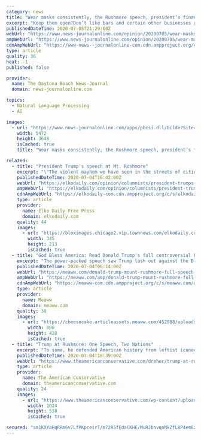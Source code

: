 ```yaml
---
category: news
title: "Wear masks consistently, the Rushmore speech, president’s finances and psyops | LETTERS"
excerpt: "Keep them open?Don’t like bars and certain other businesses getting shut down? If most people wore masks consistently to control the virus’s"
publishedDateTime: 2020-07-05T21:29:00Z
webUrl: "https://www.news-journalonline.com/opinion/20200705/wear-masks-consistently-rushmore-speech-presidentrsquos-finances-and-psyops--letters"
ampWebUrl: "https://www.news-journalonline.com/opinion/20200705/wear-masks-consistently-rushmore-speech-presidentrsquos-finances-and-psyops--letters?template=ampart"
cdnAmpWebUrl: "https://www-news--journalonline-com.cdn.ampproject.org/c/s/www.news-journalonline.com/opinion/20200705/wear-masks-consistently-rushmore-speech-presidentrsquos-finances-and-psyops--letters?template=ampart"
type: article
quality: 36
heat: -1
published: false

provider:
  name: The Daytona Beach News-Journal
  domain: news-journalonline.com

topics:
  - Natural Language Processing
  - AI

images:
  - url: "https://www.news-journalonline.com/apps/pbcsi.dll/bilde?Site=LK&Date=20200705&Category=OPINION&ArtNo=200709089&Ref=AR"
    width: 5472
    height: 3648
    isCached: true
    title: "Wear masks consistently, the Rushmore speech, president’s finances and psyops | LETTERS"

related:
  - title: "President Trump's speech at Mt. Rushmore"
    excerpt: "\"The violent mayhem we have seen in the streets of cities that are run by liberal Democrats, in every case, is the predictable result of years of extreme indoctrination and"
    publishedDateTime: 2020-07-04T16:42:00Z
    webUrl: "https://elkodaily.com/opinion/columnists/president-trumps-speech-at-mt-rushmore/article_b21d5e5b-968b-529d-b0b2-24f1a629e607.html"
    ampWebUrl: "https://elkodaily.com/opinion/columnists/president-trumps-speech-at-mt-rushmore/article_b21d5e5b-968b-529d-b0b2-24f1a629e607.amp.html"
    cdnAmpWebUrl: "https://elkodaily-com.cdn.ampproject.org/c/s/elkodaily.com/opinion/columnists/president-trumps-speech-at-mt-rushmore/article_b21d5e5b-968b-529d-b0b2-24f1a629e607.amp.html"
    type: article
    provider:
      name: Elko Daily Free Press
      domain: elkodaily.com
    quality: 44
    images:
      - url: "https://bloximages.chicago2.vip.townnews.com/elkodaily.com/content/tncms/assets/v3/editorial/7/16/71600f16-98d3-5d45-8aff-29d698858924/5f00c10f0d7e1.image.jpg"
        width: 345
        height: 213
        isCached: true
  - title: "God Bless America: Read Donald Trump's full controversial Fourth of July speech from Mount Rushmore"
    excerpt: "The power-packed speech saw Trump lash out against the Black Lives Matter protests, while also asserting supposed economic rise in the face of an ongoing pandemic"
    publishedDateTime: 2020-07-04T06:14:00Z
    webUrl: "https://meaww.com/donald-trump-mount-rushmore-full-speech-fourth-of-july-left-wing-black-lives-matter-protest"
    ampWebUrl: "https://meaww.com/amp/donald-trump-mount-rushmore-full-speech-fourth-of-july-left-wing-black-lives-matter-protest"
    cdnAmpWebUrl: "https://meaww-com.cdn.ampproject.org/c/s/meaww.com/amp/donald-trump-mount-rushmore-full-speech-fourth-of-july-left-wing-black-lives-matter-protest"
    type: article
    provider:
      name: Meaww
      domain: meaww.com
    quality: 30
    images:
      - url: "https://cheesecake.articleassets.meaww.com/452988/uploads/ab361870-bdb9-11ea-9e0b-9953c1f91442_800_420.jpeg"
        width: 800
        height: 420
        isCached: true
  - title: "Trump At Rushmore: One Speech, Two Nations"
    excerpt: "To some, he defended American history from leftist iconoclasts. To media and others, he demagogued and race-baited"
    publishedDateTime: 2020-07-04T18:39:00Z
    webUrl: "https://www.theamericanconservative.com/dreher/trump-at-rushmore-one-speech-two-nations/"
    type: article
    provider:
      name: The American Conservative
      domain: theamericanconservative.com
    quality: 24
    images:
      - url: "https://www.theamericanconservative.com/wp-content/uploads/2020/07/GettyImages-1224641152.jpg"
        width: 1024
        height: 538
        isCached: true

secured: "sm1KXYaHqRRm6v7LfPKpceirT/m72R5fEdaCKHE/MuRJbnvqoNkZfL8P4em8zcO/6IRZ1uHb6OKPI+U8XjWhb0KcgDt26aR9GTFfH+0pJYNZjFVKoPxMAdVnoOALCUcquIhdjXvyz+M/MnNdbSvUO+03TzeXQqPyaLF0d0eAa7PKk+sHYivky851z63wAPnPy/QG7wNvjhgnUCtxtJU3Zqw9HFVwaPgF/yDuxJUrxJuy83nu1/dZavOCfA4SMM3Cx4Lk8GyYbdJ3Zqy6yimTBK89vFZFT1BDH8dr7dRNI6F0/gd/K7q/DXSVzzhByQp17AaCFo+jVQ2ks0zFH4hqWA==;5xfoISIsMcrR+ooR84rV9g=="
---
```


